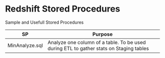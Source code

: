 # Redshift Stored Procedures
Sample and Usefull Stored Procedures

| SP| Purpose |
| ------------- | ------------- |
| MinAnalyze.sql |  Analyze one column of a table. To be used during ETL to gather stats on Staging tables | 
